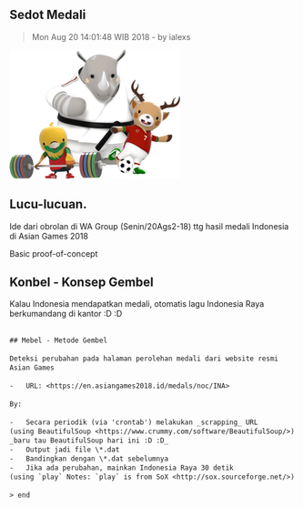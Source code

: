 ## Sedot Medali

> Mon Aug 20 14:01:48 WIB 2018 - by ialexs

![](./mascot.png)
## Lucu-lucuan.

Ide dari obrolan di WA Group (Senin/20Ags2-18) ttg hasil medali Indonesia di Asian Games 2018

Basic proof-of-concept


## Konbel - Konsep Gembel

Kalau Indonesia mendapatkan medali, otomatis lagu Indonesia Raya berkumandang di kantor :D :D


~~~~~\o/ ~~~\o/

## Mebel - Metode Gembel

Deteksi perubahan pada halaman perolehan medali dari website resmi Asian Games

-   URL: <https://en.asiangames2018.id/medals/noc/INA>

By:

-   Secara periodik (via 'crontab') melakukan _scrapping_ URL 
(using BeautifulSoup <https://www.crummy.com/software/BeautifulSoup/>) _baru tau BeautifulSoup hari ini :D :D_
-   Output jadi file \*.dat
-   Bandingkan dengan \*.dat sebelumnya
-   Jika ada perubahan, mainkan Indonesia Raya 30 detik 
(using `play` Notes: `play` is from SoX <http://sox.sourceforge.net/>)

> end

